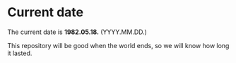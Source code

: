 # Current date

The current date is **1982.05.18.** (YYYY.MM.DD.)

This repository will be good when the world ends, so we will know how long it lasted.